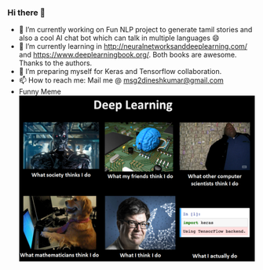 ### Hi there 👋
- 🔭 I’m currently working on Fun NLP project to generate tamil stories and also a cool AI chat bot which can talk in multiple languages 😄  
- 🌱 I’m currently learning in http://neuralnetworksanddeeplearning.com/ and https://www.deeplearningbook.org/. Both books are awesome. Thanks to the authors.
- 👯 I’m preparing myself for Keras and Tensorflow collaboration.
- 📫 How to reach me: Mail me @ msg2dineshkumar@gmail.com
- Funny Meme
![Image of Yaktocat](https://raw.githubusercontent.com/dineshkumarsarangapani/dineshkumarsarangapani/main/2D5ryhc.png)


<!--
**dineshkumarsarangapani/dineshkumarsarangapani** is a ✨ _special_ ✨ repository because its `README.md` (this file) appears on your GitHub profile.

Here are some ideas to get you started:

- 🔭 I’m currently working on ...
- 🌱 I’m currently learning ...
- 👯 I’m looking to collaborate on ...
- 🤔 I’m looking for help with ...
- 💬 Ask me about ...
- 📫 How to reach me: ...
- 😄 Pronouns: ...
- ⚡ Fun fact: ...
-->
